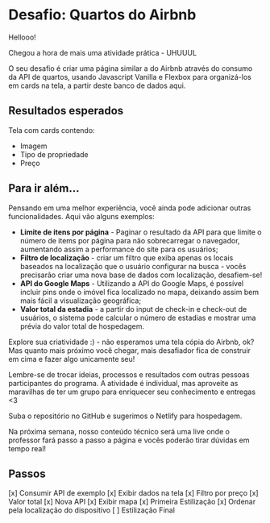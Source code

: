 # Desafio: Quartos do Airbnb
Hellooo!

Chegou a hora de mais uma atividade prática - UHUUUL   

O seu desafio é criar uma página similar a do Airbnb através do consumo da API de quartos, usando Javascript Vanilla e Flexbox para organizá-los em cards na tela, a partir deste banco de dados aqui.

## Resultados esperados
Tela com cards contendo:
- Imagem
- Tipo de propriedade
- Preço

## Para ir além...
Pensando em uma melhor experiência, você ainda pode adicionar outras funcionalidades. Aqui vão alguns exemplos:

- **Limite de itens por página** - Paginar o resultado da API para que limite o número de items por página para não sobrecarregar o navegador, aumentando assim a performance do site para os usuários;
- **Filtro de localização** - criar um filtro que exiba apenas os locais baseados na localização que o usuário configurar na busca - vocês precisarão criar uma nova base de dados com localização, desafiem-se!
- **API do Google Maps** - Utilizando a API do Google Maps, é possível incluir pins onde o imóvel fica localizado no mapa, deixando assim bem mais fácil a visualização geográfica;
- **Valor total da estadia** - a partir do input de check-in e check-out de usuários, o sistema pode calcular o número de estadias e mostrar uma prévia do valor total de hospedagem.

Explore sua criatividade :) - não esperamos uma tela cópia do Airbnb, ok? Mas quanto mais próximo você chegar, mais desafiador fica de construir em cima e fazer algo unicamente seu!

Lembre-se de trocar ideias, processos e resultados com outras pessoas participantes do programa.
A atividade é individual, mas aproveite as maravilhas de ter um grupo para enriquecer seu conhecimento e entregas <3

Suba o repositório no GitHub e sugerimos o Netlify para hospedagem.

Na próxima semana, nosso conteúdo técnico será uma live onde o professor fará passo a passo a página e vocês poderão tirar dúvidas em tempo real!

## Passos

[x] Consumir API de exemplo
[x] Exibir dados na tela
[x] Filtro por preço
[x] Valor total
[x] Nova API
[x] Exibir mapa
[x] Primeira Estilização
[x] Ordenar pela localização do dispositivo
[ ] Estilização Final